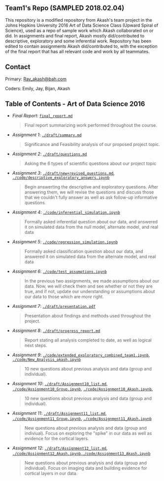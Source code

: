 ## Team1's Repo (SAMPLED 2018.02.04)
This repository is a modified repository from Akash's team project in the Johns Hopkins University 2016 Art of Data Science Class (Upward Spiral of Science), used as a repo of sample work which Akash collaborated on or did. In assignments and final report, Akash mostly did/contributed to descriptive, exploratory and some inferential work. Repository has been edited to contain assignments Akash did/contributed to, with the exception of the final report that has all relevant code and work by all teammates. 

## Contact
Primary: Ray_akash@bah.com 

Coders: Emily, Jay, Bijan, Akash

## Table of Contents - Art of Data Science 2016

- *Final Report*: [``final_report.md``](final_report.md)
  > Final report summarizing work performed throughout the course.

- *Assignment 1*: [``./draft/summary.md``](./draft/summary.md)
  > Significance and Feasibility analysis of our proposed project topic. 

- *Assignment 2*: [``./draft/questions.md``](./draft/questions.md)
  > Asking the 6 types of scientific questions about our project topic

- *Assignment 3*: [``./draft/new+revised_questions.md``](./draft/new+revised_questions.md), [``./code/descriptive_exploratory_answers.ipynb``](./code/descriptive_exploratory_answers.ipynb)
  > Begin answerting the descriptive and exploratory questions. After answering them, we will revise the questions and discuss those that we couldn't fully answer as well as ask follow-up informative questions.

- *Assignment 4*: [``./code/inferential_simulation.ipynb``](./code/inferential_simulation.ipynb)
  >  Formally asked inferential question about our data, and answered it on simulated data from the null model, alternate model, and real data

- *Assignment 5*: [``./code/regression_simulation.ipynb``](./code/regression_simulation.ipynb)
  > Formally asked classification question about our data, and answered it on simulated data from the alternate model, and real data

- *Assignment 6*: [``./code/test_assumptions.ipynb``](./code/test_assumptions.ipynb)
   > In the previous two assignments, we made assumptions about our data. Now, we will check them and see whether or not they are true, and if not, update our understanding or assumptions about our data to those which are *more* right.

- *Assignment 7*: [``./draft/presentation.pdf``](./draft/presentation.pdf)
  > Presentation about findings and methods used throughout the project. 

- *Assignment 8*: [``./draft/progress_report.md``](./draft/progress_report.md)
  > Report stating all analysis completed to date, as well as logical next steps.

- *Assignment 9*: [``./code/extended_exploratory_combined_team1.ipynb``](./code/extended_exploratory_combined_team1.ipynb), [``./code/New_Analysis_akash.ipynb``](./code/New_Analysis_akash.ipynb)
  > 10  new questions about previous analysis and data (group and individual).

- *Assignment 10*: [``./draft/Assignment10_list.md``](./draft/Assignment10_list.md), [``./code/Assignment10_Group.ipynb``](./code/Assignment10_Group.ipynb), [``./code/Assignment10_Akash.ipynb``](./code/Assignment10_Akash.ipynb),
  > 10 new questions about previous analysis and data (group and individual).

- *Assignment 11*: [``./draft/Assignment11_list.md``](./draft/Assignment11_list.md), [``./code/Assignment11_Group.ipynb``](./code/Assignment11_Group.ipynb), [``./code/Assignment11_Akash.ipynb``](./code/Assignment11_Akash.ipynb)
  > New questions about previous analysis and data (group and indiviual). Focus on exploring the "spike" in our data as well as evidence for the cortical layers.

- *Assignment 12*: [``./draft/Assignment12_list.md``](./draft/Assignment12_list.md), [``./code/Assignment12_Akash.ipynb``](./code/Assignment12_Akash.ipynb),[``./code/Assignment13_Akash.ipynb``](./code/Assignment13_Akash.ipynb)
  > New questions about previous analysis and data (group and individual). Focus on imaging data and building evidence for cortical layers in our data.
